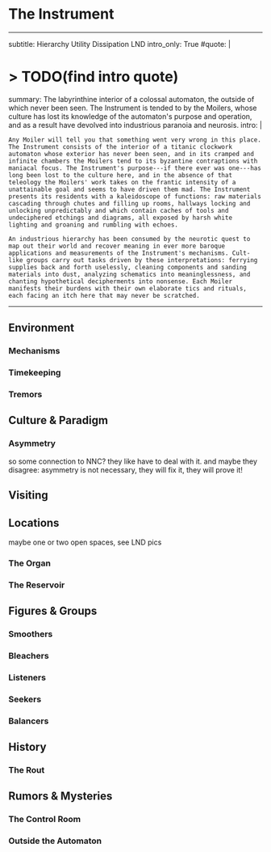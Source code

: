 # The Instrument

---
subtitle: Hierarchy Utility Dissipation LND
intro_only: True
#quote: |
#    > TODO(find intro quote)
summary: The labyrinthine interior of a colossal automaton, the outside of which never been seen. The Instrument is tended to by the Moilers, whose culture has lost its knowledge of the automaton's purpose and operation, and as a result have devolved into industrious paranoia and neurosis.
intro: |

    Any Moiler will tell you that something went very wrong in this place. The Instrument consists of the interior of a titanic clockwork automaton whose exterior has never been seen, and in its cramped and infinite chambers the Moilers tend to its byzantine contraptions with maniacal focus. The Instrument's purpose---if there ever was one---has long been lost to the culture here, and in the absence of that teleology the Moilers' work takes on the frantic intensity of a unattainable goal and seems to have driven them mad. The Instrument presents its residents with a kaleidoscope of functions: raw materials cascading through chutes and filling up rooms, hallways locking and unlocking unpredictably and which contain caches of tools and undeciphered etchings and diagrams, all exposed by harsh white lighting and groaning and rumbling with echoes.

    An industrious hierarchy has been consumed by the neurotic quest to map out their world and recover meaning in ever more baroque applications and measurements of the Instrument's mechanisms. Cult-like groups carry out tasks driven by these interpretations: ferrying supplies back and forth uselessly, cleaning components and sanding materials into dust, analyzing schematics into meaninglessness, and chanting hypothetical decipherments into nonsense. Each Moiler manifests their burdens with their own elaborate tics and rituals, each facing an itch here that may never be scratched.

---

<!--

> The Iron Law of Institutions
>
> When it comes to institutions or communities, people tend to act in a manner designed to maximize their status *within that institution or community*, not to maximize the probability of fulfilling the institution or community’s external goals.

after viral tweet about possible solution to supply chain backup caused something to get fixed: "Yes exactly - the centralised hierarchies are so amazingly rubbish that there's massive low hanging fruit everywhere. What v v smart outsiders seldom realise is *Insiders dont give a damn & have no incentives to grab this fruit & often have incentives to let it rot*" - https://twitter.com/Dominic2306/status/1451890560395055112

- name
	+ The Itch
	+ The Instrument
	+ The Asymmetry (used)
	+ The Carapace (maybe name for the thing)
	+ The Procedure (oh man really good)
- demonym
	+ Smoothers
	+ Keys
	+ Knots
	+ Moilers
- this is about how organizations can fail
	+ carrying out orders that don't seem to make sense any more
		* examples... look up that tweet thread about unintended consequences
	+ doing their best to satisfy direct superiors/orders, rigidly adhering to metrics
		* stuff about misguided use of metrics
	+ https://www.reddit.com/r/tipofmytongue/comments/mi19hm/tomtarticle2015_article_about_emergent/
- caste system? there has to be some authority system right
	+ there can be factions
	+ or something that is taken as absolute word, like instructions from the machine
	+ maybe some lost holy textbook, shreds kept being found
	+ there are recurring symbolic motifs in the machinery
	+ travelling brahmin caste interprets events and shreds of knowledge?
	+ complicated organizational hierarchy, ostensibly meritocratic based on who is most effective and understanding the machinery, with promotions and demotions, some cadre at the top
- OCD
	+ cleaning, counting, checking, self body stuff (skin picking, hair pulling, nail biting), ordering things, flaws in clothing/tools, elaborate rituals for e.g. crossing thresholds, touching posts, stepping on middle of flagstones
	+ some feel they must do the thing itself, others do it to mitigate anxiety from obsessive thoughts - that it'll prevent it from happening or just push out of thoughts
	+ associated with tics, anxiety, suicide
	+ casual usage: excessively meticulous, perfectionist, absorbed, or otherwise fixated
	+ "four factors"
		* "symmetry factor": ordering, counting symmetry, repetition, re-reading book passages, rewriting
		* "forbidden thoughts factor":  intrusive distressing thoughts (violent, religious, sexual), frightening impulses antithetical to beliefs or norms, searching for escape or reassurance
		* "cleaning factor": cleaning, contamination
		* "hoarding factor": hoarding
	+ self criticism, loathing
	+ mutter same phrase over and over again, rocking back and forth
	+ repetitive without leading to reward or pleasure
- what other domains is OCD in?
- this place is bizarre
- they're very smart and astute, extremely good at organizing, but terrible at choosing things to organize around
- what happens when they try to suppress or ignore?
- attempts to fix? ERP (exposure and response prevention)
- automaton, apparatus, instrument, mechanism, organ, contraption - not machine or machinery
- possibilities:
	+ symbiotic grooming creatures?
	+ no one experiences boredom? maybe they do but these compulsions etc etc
	+ those who say "no" more than "yes"
	 "water always finds a crack"
	+ oooh industrial machine
		* always churning, all these different parts doing different things
		* actual items coming in for smoothing and going out... where?
		* constantly breaking, being maintained
		* cramped
- lighting - white lights everywhere, same mechanism, everything is seen brightly and clearly, this visitor had a travel lantern with replaceable colored screens (for reasons too involved to describe here) that cast colored light on objects, changing how they appeared, and this seemed to dent their confidence in reality
- audio/music?
	+ [christoph de babalon - high life part 2](https://open.spotify.com/track/2vc3PledBcXjF7EMeAiVAL?si=k8JtfRdWSzW_PYcjHS5l2g) check out album
	+ but also... intricate metal
	+ numenera/fourth world - on edge
	+ Eblen Macari - La Constelacion del Pejelagarto - Bambuco
- *maybe* Adeptus Mechanicus vibes?
	+ or maybe just some effective cabal of leaders is that, and they're happy to let the general population flounder, or maybe set up the organizational floundering themselves, to get some rebellion off their back. or maybe they wanted to stop the machine's mission - they took it over from the previous owners, and crafted something to drive the petitioners crazy, and they're worried about them finding scraps of the ancient text that might lead them to restoring the machine to action
- discoveries, some kind of TVGlo, maybe author finds something?
- how do they interact with cardinal worlds? some of the junk coming in/out must be connected. also maybe some CNP/CND connection

"Smoothers". OCD to its most insane extreme. Different factions OCD about different things, and cities built around these things, e.g. the Bleachers clean things to the bone/disintegration, or sanding/smoothing until nothing remains, or analysis until meaninglessness, or repetition until nonsense

This is a land of compulsion, ritual, and order.

Life cannot proceed as normal while the imbalance remains. The imbalance always remains. Life cannot proceed as normal.

Maybe they're the opposite: they introduce these imbalances, very carefully and orderly-ly? Split down the middle for those who introduce and those who clear?

Linked but oppositional to CND? Or rather aligned on some processes but disagree on others? Or they worship CND as gods, whose ways are mysterious to them?

"sometimes behaves so strangely"

no one has a picture of the whole thing. you walk into a room and one person will be repeating a phrase and and over again - others will join, will they do it forever? a room is found with a pile of colorful objects and someone will recall a place with an enormous supply of bleaching material and will utilize it to bleach the color of every item - and more colorful objects get dumped through some chute.

no one has been or seen the "outside" of this machine, if it exists. endless rooms. the theory is that it used to be an incredible titanic automaton that walked between realms fulfilling some cosmic function, but that the culture administering to it degraded over time - the automaton now lies in ruins and the inheritors of this system work busily and futilely in search of meaning.

-->

## Environment

### Mechanisms

### Timekeeping

### Tremors

## Culture & Paradigm

### Asymmetry

so some connection to NNC? they like have to deal with it. and maybe they disagree: asymmetry is not necessary, they will fix it, they will prove it!

## Visiting

## Locations

maybe one or two open spaces, see LND pics

### The Organ

### The Reservoir

## Figures & Groups

### Smoothers

### Bleachers

### Listeners

### Seekers

### Balancers

<!-- ## Festivals & Traditions -->

## History

### The Rout

## Rumors & Mysteries

### The Control Room

### Outside the Automaton

